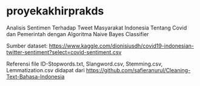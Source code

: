 # proyekakhirprakds
Analisis Sentimen Terhadap Tweet Masyarakat Indonesia Tentang Covid dan Pemerintah dengan Algoritma Naive Bayes Classifier

Sumber dataset: https://www.kaggle.com/dionisiusdh/covid19-indonesian-twitter-sentiment?select=covid-sentiment.csv

Referensi file ID-Stopwords.txt, Slangword.csv, Stemming.csv, Lemmatization.csv didapat dari https://github.com/safieranurul/Cleaning-Text-Bahasa-Indonesia
